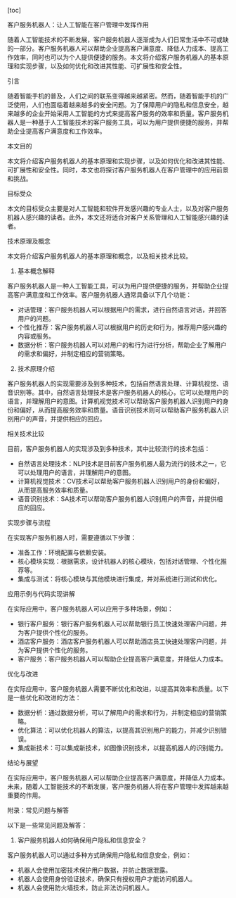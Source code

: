 
[toc]                    
                
                
客户服务机器人：让人工智能在客户管理中发挥作用

随着人工智能技术的不断发展，客户服务机器人逐渐成为人们日常生活中不可或缺的一部分。客户服务机器人可以帮助企业提高客户满意度、降低人力成本、提高工作效率，同时也可以为个人提供便捷的服务。本文将介绍客户服务机器人的基本原理和实现步骤，以及如何优化和改进其性能、可扩展性和安全性。

引言

随着智能手机的普及，人们之间的联系变得越来越紧密。然而，随着智能手机的广泛使用，人们也面临着越来越多的安全问题。为了保障用户的隐私和信息安全，越来越多的企业开始采用人工智能的方式来提高客户服务的效率和质量。客户服务机器人是一种基于人工智能技术的客户服务工具，可以为用户提供便捷的服务，并帮助企业提高客户满意度和工作效率。

本文目的

本文将介绍客户服务机器人的基本原理和实现步骤，以及如何优化和改进其性能、可扩展性和安全性。同时，本文也将探讨客户服务机器人在客户管理中的应用前景和挑战。

目标受众

本文的目标受众主要是对人工智能和软件开发感兴趣的专业人士，以及对客户服务机器人感兴趣的读者。此外，本文还将适合对客户关系管理和人工智能感兴趣的读者。

技术原理及概念

本文将介绍客户服务机器人的基本原理和概念，以及相关技术比较。

1. 基本概念解释

客户服务机器人是一种人工智能工具，可以为用户提供便捷的服务，并帮助企业提高客户满意度和工作效率。客户服务机器人通常具备以下几个功能：

- 对话管理：客户服务机器人可以根据用户的需求，进行自然语言对话，并回答用户的问题。
- 个性化推荐：客户服务机器人可以根据用户的历史和行为，推荐用户感兴趣的内容或服务。
- 数据分析：客户服务机器人可以对用户的和行为进行分析，帮助企业了解用户的需求和偏好，并制定相应的营销策略。

2. 技术原理介绍

客户服务机器人的实现需要涉及到多种技术，包括自然语言处理、计算机视觉、语音识别等。其中，自然语言处理技术是客户服务机器人的核心，它可以处理用户的语言，并理解用户的意图。计算机视觉技术可以帮助客户服务机器人识别用户的身份和偏好，从而提高服务效率和质量。语音识别技术则可以帮助客户服务机器人识别用户的声音，并提供相应的回应。

相关技术比较

目前，客户服务机器人的实现涉及到多种技术，其中比较流行的技术包括：

- 自然语言处理技术：NLP技术是目前客户服务机器人最为流行的技术之一，它可以处理用户的语言，并理解用户的意图。
- 计算机视觉技术：CV技术可以帮助客户服务机器人识别用户的身份和偏好，从而提高服务效率和质量。
- 语音识别技术：SA技术可以帮助客户服务机器人识别用户的声音，并提供相应的回应。

实现步骤与流程

在实现客户服务机器人时，需要遵循以下步骤：

- 准备工作：环境配置与依赖安装。
- 核心模块实现：根据需求，设计机器人的核心模块，包括对话管理、个性化推荐等。
- 集成与测试：将核心模块与其他模块进行集成，并对系统进行测试和优化。

应用示例与代码实现讲解

在实际应用中，客户服务机器人可以应用于多种场景，例如：

- 银行客户服务：银行客户服务机器人可以帮助银行员工快速处理客户问题，并为客户提供个性化的服务。
- 酒店客户服务：酒店客户服务机器人可以帮助酒店员工快速处理客户问题，并为客户提供个性化的服务。
- 客户服务：客户服务机器人可以帮助企业提高客户满意度，并降低人力成本。

优化与改进

在实际应用中，客户服务机器人需要不断优化和改进，以提高其效率和质量。以下是一些优化和改进的方法：

- 数据分析：通过数据分析，可以了解用户的需求和行为，并制定相应的营销策略。
- 优化算法：可以优化机器人的算法，以提高其识别用户的能力，并减少识别错误。
- 集成新技术：可以集成新技术，如图像识别技术，以提高机器人的识别能力。

结论与展望

在实际应用中，客户服务机器人可以帮助企业提高客户满意度，并降低人力成本。未来，随着人工智能技术的不断发展，客户服务机器人将在客户管理中发挥越来越重要的作用。

附录：常见问题与解答

以下是一些常见问题及解答：

1. 客户服务机器人如何确保用户隐私和信息安全？

客户服务机器人可以通过多种方式确保用户隐私和信息安全，例如：

- 机器人会使用加密技术保护用户数据，并防止数据泄露。
- 机器人会使用身份验证技术，确保只有授权用户才能访问机器人。
- 机器人会使用防火墙技术，防止非法访问机器人。

